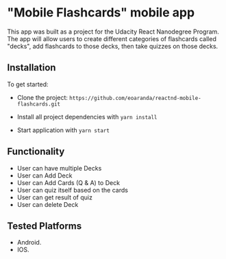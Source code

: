 # "Mobile Flashcards" mobile app

This app was built as a  project for the Udacity React Nanodegree Program.
The app will allow users to create different categories of flashcards called "decks", add flashcards to those decks, then take quizzes on those decks.

## Installation

  To get started:
  
* Clone the project: `https://github.com/eoaranda/reactnd-mobile-flashcards.git`

* Install all project dependencies with `yarn install`

* Start application with `yarn start`

## Functionality 

* User can have multiple Decks
* User can Add Deck
* User can Add Cards (Q & A) to Deck
* User can quiz itself based on the cards
* User can get result of quiz 
* User can delete Deck

## Tested Platforms
* Android.
* IOS.

